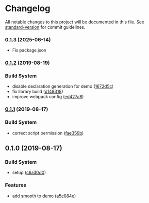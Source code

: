 # Changelog

All notable changes to this project will be documented in this file. See [standard-version](https://github.com/conventional-changelog/standard-version) for commit guidelines.

### [0.1.3](https://github.com/hanakla/svg-variable-width-line/compare/v0.1.2...v0.1.3) (2025-06-14)

- Fix package.json

### [0.1.2](https://github.com/NateScarlet/svg-variable-width-line/compare/v0.1.1...v0.1.2) (2019-08-19)

### Build System

- disable declaration generation for demo ([1672d5c](https://github.com/NateScarlet/svg-variable-width-line/commit/1672d5c))
- fix library build ([d148318](https://github.com/NateScarlet/svg-variable-width-line/commit/d148318))
- improve webpack config ([ed427a8](https://github.com/NateScarlet/svg-variable-width-line/commit/ed427a8))

### [0.1.1](https://github.com/NateScarlet/svg-variable-width-line/compare/v0.1.0...v0.1.1) (2019-08-17)

### Build System

- correct script permission ([fae359b](https://github.com/NateScarlet/svg-variable-width-line/commit/fae359b))

## 0.1.0 (2019-08-17)

### Build System

- setup ([c9a30d0](https://github.com/NateScarlet/svg-variable-width-line/commit/c9a30d0))

### Features

- add smooth to demo ([a5e084e](https://github.com/NateScarlet/svg-variable-width-line/commit/a5e084e))
